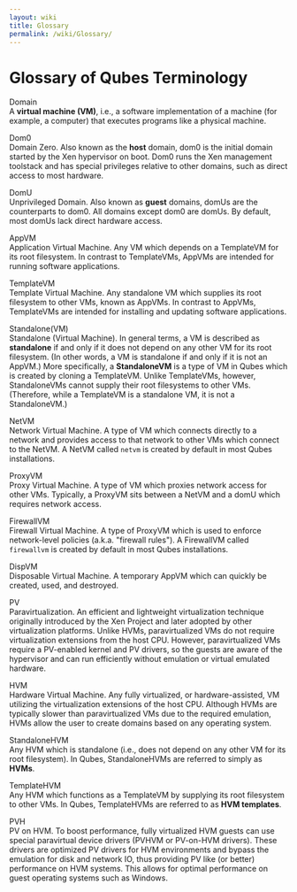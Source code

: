 ```yaml
---
layout: wiki
title: Glossary
permalink: /wiki/Glossary/
---
```


Glossary of Qubes Terminology
=============================

Domain  
A **virtual machine (VM)**, i.e., a software implementation of a machine (for example, a computer) that executes programs like a physical machine.

Dom0  
Domain Zero. Also known as the **host** domain, dom0 is the initial domain started by the Xen hypervisor on boot. Dom0 runs the Xen management toolstack and has special privileges relative to other domains, such as direct access to most hardware.

DomU  
Unprivileged Domain. Also known as **guest** domains, domUs are the counterparts to dom0. All domains except dom0 are domUs. By default, most domUs lack direct hardware access.

AppVM  
Application Virtual Machine. Any VM which depends on a TemplateVM for its root filesystem. In contrast to TemplateVMs, AppVMs are intended for running software applications.

TemplateVM  
Template Virtual Machine. Any standalone VM which supplies its root filesystem to other VMs, known as AppVMs. In contrast to AppVMs, TemplateVMs are intended for installing and updating software applications.

Standalone(VM)  
Standalone (Virtual Machine). In general terms, a VM is described as **standalone** if and only if it does not depend on any other VM for its root filesystem. (In other words, a VM is standalone if and only if it is not an AppVM.) More specifically, a **StandaloneVM** is a type of VM in Qubes which is created by cloning a TemplateVM. Unlike TemplateVMs, however, StandaloneVMs cannot supply their root filesystems to other VMs. (Therefore, while a TemplateVM is a standalone VM, it is not a StandaloneVM.)

NetVM  
Network Virtual Machine. A type of VM which connects directly to a network and provides access to that network to other VMs which connect to the NetVM. A NetVM called `netvm` is created by default in most Qubes installations.

ProxyVM  
Proxy Virtual Machine. A type of VM which proxies network access for other VMs. Typically, a ProxyVM sits between a NetVM and a domU which requires network access.

FirewallVM  
Firewall Virtual Machine. A type of ProxyVM which is used to enforce network-level policies (a.k.a. "firewall rules"). A FirewallVM called `firewallvm` is created by default in most Qubes installations.

DispVM  
Disposable Virtual Machine. A temporary AppVM which can quickly be created, used, and destroyed.

PV  
Paravirtualization. An efficient and lightweight virtualization technique originally introduced by the Xen Project and later adopted by other virtualization platforms. Unlike HVMs, paravirtualized VMs do not require virtualization extensions from the host CPU. However, paravirtualized VMs require a PV-enabled kernel and PV drivers, so the guests are aware of the hypervisor and can run efficiently without emulation or virtual emulated hardware.

HVM  
Hardware Virtual Machine. Any fully virtualized, or hardware-assisted, VM utilizing the virtualization extensions of the host CPU. Although HVMs are typically slower than paravirtualized VMs due to the required emulation, HVMs allow the user to create domains based on any operating system.

StandaloneHVM  
Any HVM which is standalone (i.e., does not depend on any other VM for its root filesystem). In Qubes, StandaloneHVMs are referred to simply as **HVMs**.

TemplateHVM  
Any HVM which functions as a TemplateVM by supplying its root filesystem to other VMs. In Qubes, TemplateHVMs are referred to as **HVM templates**.

PVH  
PV on HVM. To boost performance, fully virtualized HVM guests can use special paravirtual device drivers (PVHVM or PV-on-HVM drivers). These drivers are optimized PV drivers for HVM environments and bypass the emulation for disk and network IO, thus providing PV like (or better) performance on HVM systems. This allows for optimal performance on guest operating systems such as Windows.


